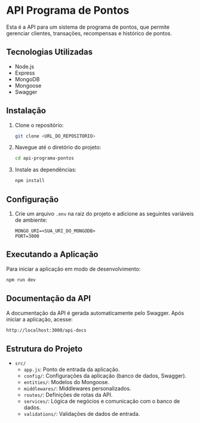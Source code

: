 # API Programa de Pontos

Esta é a API para um sistema de programa de pontos, que permite gerenciar clientes, transações, recompensas e histórico de pontos.

## Tecnologias Utilizadas

- Node.js
- Express
- MongoDB
- Mongoose
- Swagger

## Instalação

1. Clone o repositório:
    ```sh
    git clone <URL_DO_REPOSITORIO>
    ```
2. Navegue até o diretório do projeto:
    ```sh
    cd api-programa-pontos
    ```
3. Instale as dependências:
    ```sh
    npm install
    ```

## Configuração

1. Crie um arquivo `.env` na raiz do projeto e adicione as seguintes variáveis de ambiente:
    ```env
    MONGO_URI=<SUA_URI_DO_MONGODB>
    PORT=3000
    ```

## Executando a Aplicação

Para iniciar a aplicação em modo de desenvolvimento:
```sh
npm run dev
```
## Documentação da API
A documentação da API é gerada automaticamente pelo Swagger. Após iniciar a aplicação, acesse:
```sh
http://localhost:3000/api-docs
```

## Estrutura do Projeto

- `src/`
  - `app.js`: Ponto de entrada da aplicação.
  - `config/`: Configurações da aplicação (banco de dados, Swagger).
  - `entities/`: Modelos do Mongoose.
  - `middlewares/`: Middlewares personalizados.
  - `routes/`: Definições de rotas da API.
  - `services/`: Lógica de negócios e comunicação com o banco de dados.
  - `validations/`: Validações de dados de entrada.